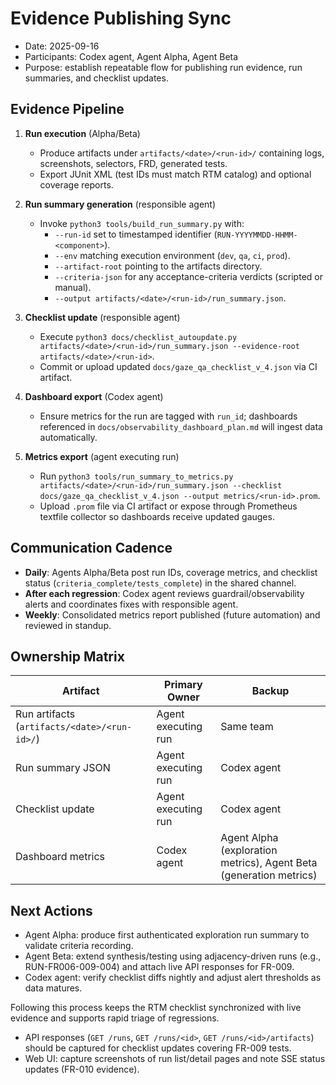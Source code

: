 # Evidence Publishing Sync

- Date: 2025-09-16
- Participants: Codex agent, Agent Alpha, Agent Beta
- Purpose: establish repeatable flow for publishing run evidence, run summaries, and checklist updates.

## Evidence Pipeline
1. **Run execution** (Alpha/Beta)
   - Produce artifacts under `artifacts/<date>/<run-id>/` containing logs, screenshots, selectors, FRD, generated tests.
   - Export JUnit XML (test IDs must match RTM catalog) and optional coverage reports.
2. **Run summary generation** (responsible agent)
   - Invoke `python3 tools/build_run_summary.py` with:
     - `--run-id` set to timestamped identifier (`RUN-YYYYMMDD-HHMM-<component>`).
     - `--env` matching execution environment (`dev`, `qa`, `ci`, `prod`).
     - `--artifact-root` pointing to the artifacts directory.
     - `--criteria-json` for any acceptance-criteria verdicts (scripted or manual).
     - `--output artifacts/<date>/<run-id>/run_summary.json`.
3. **Checklist update** (responsible agent)
   - Execute `python3 docs/checklist_autoupdate.py artifacts/<date>/<run-id>/run_summary.json --evidence-root artifacts/<date>/<run-id>`.
   - Commit or upload updated `docs/gaze_qa_checklist_v_4.json` via CI artifact.
4. **Dashboard export** (Codex agent)
   - Ensure metrics for the run are tagged with `run_id`; dashboards referenced in `docs/observability_dashboard_plan.md` will ingest data automatically.

4. **Metrics export** (agent executing run)
   - Run `python3 tools/run_summary_to_metrics.py artifacts/<date>/<run-id>/run_summary.json --checklist docs/gaze_qa_checklist_v_4.json --output metrics/<run-id>.prom`.
   - Upload `.prom` file via CI artifact or expose through Prometheus textfile collector so dashboards receive updated gauges.

## Communication Cadence
- **Daily**: Agents Alpha/Beta post run IDs, coverage metrics, and checklist status (`criteria_complete/tests_complete`) in the shared channel.
- **After each regression**: Codex agent reviews guardrail/observability alerts and coordinates fixes with responsible agent.
- **Weekly**: Consolidated metrics report published (future automation) and reviewed in standup.

## Ownership Matrix
| Artifact | Primary Owner | Backup |
| --- | --- | --- |
| Run artifacts (`artifacts/<date>/<run-id>/`) | Agent executing run | Same team |
| Run summary JSON | Agent executing run | Codex agent |
| Checklist update | Agent executing run | Codex agent |
| Dashboard metrics | Codex agent | Agent Alpha (exploration metrics), Agent Beta (generation metrics) |

## Next Actions
- Agent Alpha: produce first authenticated exploration run summary to validate criteria recording.
- Agent Beta: extend synthesis/testing using adjacency-driven runs (e.g., RUN-FR006-009-004) and attach live API responses for FR-009.
- Codex agent: verify checklist diffs nightly and adjust alert thresholds as data matures.

Following this process keeps the RTM checklist synchronized with live evidence and supports rapid triage of regressions.

- API responses (`GET /runs`, `GET /runs/<id>`, `GET /runs/<id>/artifacts`) should be captured for checklist updates covering FR-009 tests.
- Web UI: capture screenshots of run list/detail pages and note SSE status updates (FR-010 evidence).

